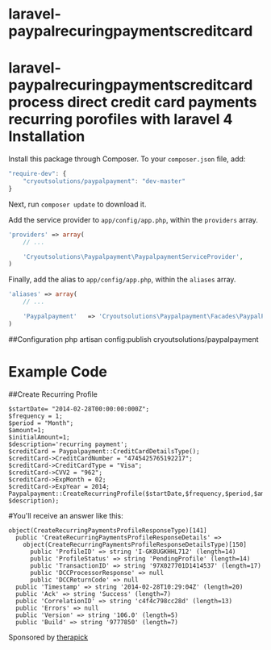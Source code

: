 laravel-paypalrecuringpaymentscreditcard
=====================

laravel-paypalrecuringpaymentscreditcard 
process  direct credit card payments recurring porofiles with laravel 4
Installation
=============
Install this package through Composer. To your `composer.json` file, add:

```js
"require-dev": {
    "cryoutsolutions/paypalpayment": "dev-master"
}
```

Next, run `composer update` to download it.

Add the service provider to `app/config/app.php`, within the `providers` array.

```php
'providers' => array(
    // ...

    'Cryoutsolutions\Paypalpayment\PaypalpaymentServiceProvider',
)
```

Finally, add the alias to `app/config/app.php`, within the `aliases` array.

```php
'aliases' => array(
    // ...

    'Paypalpayment'   => 'Cryoutsolutions\Paypalpayment\Facades\PaypalPayment',
)
```
##Configuration
php artisan config:publish cryoutsolutions/paypalpayment

Example Code
============

##Create Recurring Profile 

    $startDate= "2014-02-28T00:00:00:000Z";
    $frequency = 1;
    $period = "Month";
    $amount=1;
    $initialAmount=1;
    $description='recurring payment';
    $creditCard = Paypalpayment::CreditCardDetailsType();
    $creditCard->CreditCardNumber = "4745425765192217";
    $creditCard->CreditCardType = "Visa";
    $creditCard->CVV2 = "962";
    $creditCard->ExpMonth = 02;
    $creditCard->ExpYear = 2014;
    Paypalpayment::CreateRecurringProfile($startDate,$frequency,$period,$amount,$initialAmount,$creditCard, $description);
    
#You'll receive an answer like this:
    
    object(CreateRecurringPaymentsProfileResponseType)[141]
      public 'CreateRecurringPaymentsProfileResponseDetails' => 
        object(CreateRecurringPaymentsProfileResponseDetailsType)[150]
          public 'ProfileID' => string 'I-GK8UGKHHL712' (length=14)
          public 'ProfileStatus' => string 'PendingProfile' (length=14)
          public 'TransactionID' => string '97X027701D1414537' (length=17)
          public 'DCCProcessorResponse' => null
          public 'DCCReturnCode' => null
      public 'Timestamp' => string '2014-02-28T10:29:04Z' (length=20)
      public 'Ack' => string 'Success' (length=7)
      public 'CorrelationID' => string 'c4f4c798cc28d' (length=13)
      public 'Errors' => null
      public 'Version' => string '106.0' (length=5)
      public 'Build' => string '9777850' (length=7)

Sponsored by [therapick](http://therapick.com)
